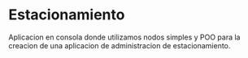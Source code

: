 # Estacionamiento
Aplicacion en consola donde utilizamos nodos simples y POO para la creacion de una aplicacion de administracion de estacionamiento.
